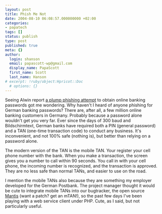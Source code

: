 ```yaml
---
layout: post
title: Phish Me Not
date: 2004-08-10 06:08:57.000000000 +02:00
categories:
- papatech
tags: []
status: publish
type: post
published: true
meta: {}
author:
  login: shanson
  email: papascott-wp@gmail.com
  display_name: PapaScott
  first_name: Scott
  last_name: Hanson
# excerpt: !ruby/object:Hpricot::Doc
  # options: {}
---
```

<p>Seeing Alwin report <a href="http://ahawkins.org/index.php?p=1012" title="code: theWebSocket; ? Another wave of malware in the pipe">a plump phishing attempt</a> to obtain online banking passwords got me wondering. Why haven't I heard of anyone phishing for German banking passwords? There are, after all, a few million online banking customers in Germany. Probably because a password alone wouldn't get you very far. Ever since the days of 300 baud and Bildschirmtext, German banks have required both a PIN (general password) and a TAN (one-time transaction code) to conduct any business. It's inconvenient, and not 100% safe (nothing is), but better than relying on a password alone.</p>
<p>The modern version of the TAN is the mobile TAN. Your register your cell phone number with the bank. When you make a transaction, the screen gives you a number to call within 90 seconds. You call in with your cell phone, the incoming number is recognized, and the transaction is approved. They are no less safe than normal TANs, and easier to use on the road.</p>
<p>I mention the mobile TANs also because they are something my employer developed for the German Postbank. The project manager thought it would be cute to integrate mobile TANs into our bugtracker, the open source <a href="http://www.mantisbt.org">Mantis</a> (want a patch? get an mTAN!), so the past few days I've been playing with a web service client under PHP. Cute, as I said, but not particularly useful.</p>
